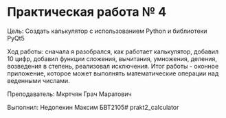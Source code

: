# Практическая работа № 4

Цель: Создать калькулятор с использованием Python и библиотеки PyQt5

Ход работы: сначала я разобрался, как работает калькулятор, добавил 10 цифр, добавил функции сложения, вычитания, умножения, деления, возведения в степень, реализовал исключения. Итог работы - оконное приложение, которое может выполнять математические операции над веденными числами.

Преподаватель: Мкртчян Грач Маратович

Выполнил: Недопекин Максим БВТ2105# prakt2_calculator

